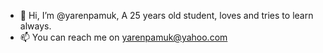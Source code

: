 - 👋 Hi, I’m @yarenpamuk, A 25 years old student, loves and tries to learn always.
- 📫 You can reach me on yarenpamuk@yahoo.com
